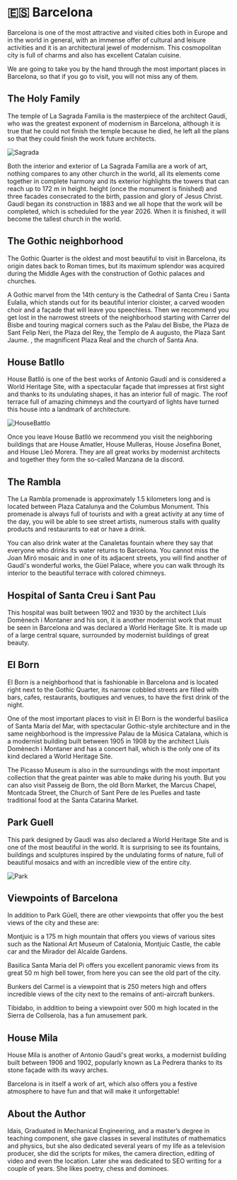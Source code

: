 # 🇪🇸 Barcelona

Barcelona is one of the most attractive and visited cities both in Europe and in the world in general, with an immense offer of cultural and leisure activities and it is an architectural jewel of modernism. This cosmopolitan city is full of charms and also has excellent Catalan cuisine.

We are going to take you by the hand through the most important places in Barcelona, ​​so that if you go to visit, you will not miss any of them.

## The Holy Family

The temple of La Sagrada Familia is the masterpiece of the architect Gaudí, who was the greatest exponent of modernism in Barcelona, ​​although it is true that he could not finish the temple because he died, he left all the plans so that they could finish the work future architects.

![Sagrada](_static/images/barcelona/sagrada.png)

Both the interior and exterior of La Sagrada Familia are a work of art, nothing compares to any other church in the world, all its elements come together in complete harmony and its exterior highlights the towers that can reach up to 172 m in height. height (once the monument is finished) and three facades consecrated to the birth, passion and glory of Jesus Christ. Gaudí began its construction in 1883 and we all hope that the work will be completed, which is scheduled for the year 2026. When it is finished, it will become the tallest church in the world.

## The Gothic neighborhood

The Gothic Quarter is the oldest and most beautiful to visit in Barcelona, ​​its origin dates back to Roman times, but its maximum splendor was acquired during the Middle Ages with the construction of Gothic palaces and churches.

A Gothic marvel from the 14th century is the Cathedral of Santa Creu i Santa Eulalia, which stands out for its beautiful interior cloister, a carved wooden choir and a façade that will leave you speechless. Then we recommend you get lost in the narrowest streets of the neighborhood starting with Carrer del Bisbe and touring magical corners such as the Palau del Bisbe, the Plaza de Sant Felip Neri, the Plaza del Rey, the Templo de A augusto, the Plaza Sant Jaume. , the magnificent Plaza Real and the church of Santa Ana.

## House Batllo

House Batlló is one of the best works of Antonio Gaudí and is considered a World Heritage Site, with a spectacular façade that impresses at first sight and thanks to its undulating shapes, it has an interior full of magic. The roof terrace full of amazing chimneys and the courtyard of lights have turned this house into a landmark of architecture.

![HouseBattlo](_static/images/barcelona/housebattlo.png)

Once you leave House Batlló we recommend you visit the neighboring buildings that are House Amatler, House Mulleras, House Josefina Bonet, and House Lleó Morera. They are all great works by modernist architects and together they form the so-called Manzana de la discord.

## The Rambla

The La Rambla promenade is approximately 1.5 kilometers long and is located between Plaza Catalunya and the Columbus Monument. This promenade is always full of tourists and with a great activity at any time of the day, you will be able to see street artists, numerous stalls with quality products and restaurants to eat or have a drink.

You can also drink water at the Canaletas fountain where they say that everyone who drinks its water returns to Barcelona. You cannot miss the Joan Miró mosaic and in one of its adjacent streets, you will find another of Gaudí's wonderful works, the Güel Palace, where you can walk through its interior to the beautiful terrace with colored chimneys.

## Hospital of Santa Creu i Sant Pau

This hospital was built between 1902 and 1930 by the architect Lluís Domènech i Montaner and his son, it is another modernist work that must be seen in Barcelona and was declared a World Heritage Site. It is made up of a large central square, surrounded by modernist buildings of great beauty.

## El Born

El Born is a neighborhood that is fashionable in Barcelona and is located right next to the Gothic Quarter, its narrow cobbled streets are filled with bars, cafes, restaurants, boutiques and venues, to have the first drink of the night.

One of the most important places to visit in El Born is the wonderful basilica of Santa María del Mar, with spectacular Gothic-style architecture and in the same neighborhood is the impressive Palau de la Música Catalana, which is a modernist building built between 1905 in 1908 by the architect Lluís Domènech i Montaner and has a concert hall, which is the only one of its kind declared a World Heritage Site.

The Picasso Museum is also in the surroundings with the most important collection that the great painter was able to make during his youth. But you can also visit Passeig de Born, the old Born Market, the Marcus Chapel, Montcada Street, the Church of Sant Pere de les Puelles and taste traditional food at the Santa Catarina Market.

## Park Guell

This park designed by Gaudí was also declared a World Heritage Site and is one of the most beautiful in the world. It is surprising to see its fountains, buildings and sculptures inspired by the undulating forms of nature, full of beautiful mosaics and with an incredible view of the entire city.

![Park](_static/images/barcelona/park.png)

## Viewpoints of Barcelona

In addition to Park Güell, there are other viewpoints that offer you the best views of the city and these are:

Montjuic is a 175 m high mountain that offers you views of various sites such as the National Art Museum of Catalonia, Montjuic Castle, the cable car and the Mirador del Alcalde Gardens.

Basilica Santa Maria del Pi offers you excellent panoramic views from its great 50 m high bell tower, from here you can see the old part of the city.

Bunkers del Carmel is a viewpoint that is 250 meters high and offers incredible views of the city next to the remains of anti-aircraft bunkers.

Tibidabo, in addition to being a viewpoint over 500 m high located in the Sierra de Collserola, has a fun amusement park.

## House Mila

House Mila is another of Antonio Gaudí's great works, a modernist building built between 1906 and 1902, popularly known as La Pedrera thanks to its stone façade with its wavy arches.

Barcelona is in itself a work of art, which also offers you a festive atmosphere to have fun and that will make it unforgettable!

## About the Author

Idais, Graduated in Mechanical Engineering, and a master’s degree in teaching component, she gave classes in several institutes of mathematics and physics, but she also dedicated several years of my life as a television producer, she did the scripts for mikes, the camera direction, editing of video and even the location. Later she was dedicated to SEO writing for a couple of years. She likes poetry, chess and dominoes.

